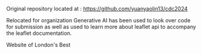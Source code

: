 Original repository located at : https://github.com/yuanyaolin13/cdc2024

Relocated for organization
Generative AI has been used to look over code for submission as well as used to learn more about leaflet api to accompany the leaflet documentation.

Website of London's Best
